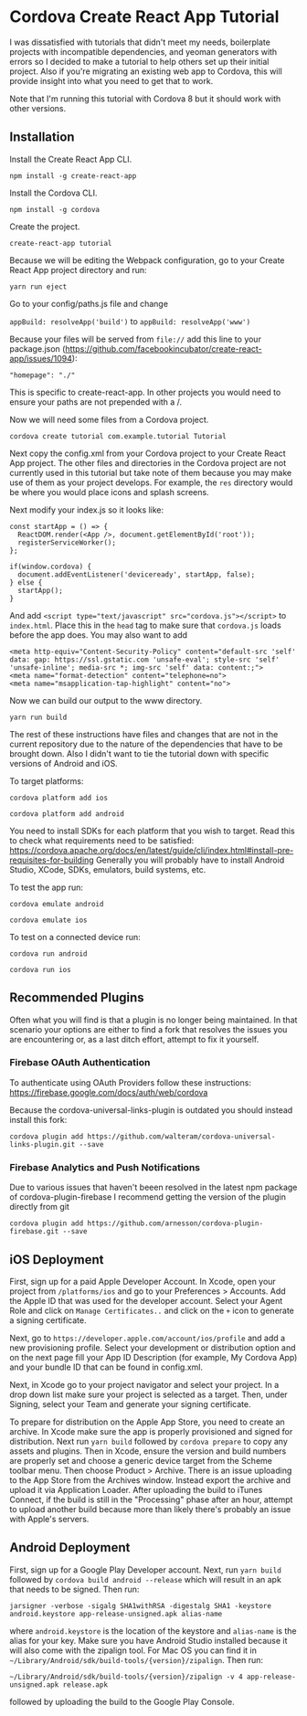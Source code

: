 # Cordova Create React App Tutorial

I was dissatisfied with tutorials that didn't meet my needs, boilerplate projects with incompatible dependencies, and yeoman generators with errors so I decided to make a tutorial to help others set up their initial project. Also if you're migrating an existing web app to Cordova, this will provide insight into what you need to get that to work.

Note that I'm running this tutorial with Cordova 8 but it should work with other versions.

## Installation

Install the Create React App CLI.

`npm install -g create-react-app`

Install the Cordova CLI.

`npm install -g cordova`

Create the project.

`create-react-app tutorial`

Because we will be editing the Webpack configuration, go to your Create React App project directory and run:

`yarn run eject`

Go to your config/paths.js file and change

`appBuild: resolveApp('build')` to `appBuild: resolveApp('www')`

Because your files will be served from `file://` add this line to your package.json (https://github.com/facebookincubator/create-react-app/issues/1094):

`"homepage": "./"`

This is specific to create-react-app. In other projects you would need to ensure your paths are not prepended with a /.

Now we will need some files from a Cordova project.

`cordova create tutorial com.example.tutorial Tutorial`

Next copy the config.xml from your Cordova project to your Create React App project. The other files and directories in the Cordova project are not currently used in this tutorial but take note of them because you may make use of them as your project develops. For example, the `res` directory would be where you would place icons and splash screens.

Next modify your index.js so it looks like:
```
const startApp = () => {
  ReactDOM.render(<App />, document.getElementById('root'));
  registerServiceWorker();
};

if(window.cordova) {
  document.addEventListener('deviceready', startApp, false);
} else {
  startApp();
}
```

And add `<script type="text/javascript" src="cordova.js"></script>` to `index.html`. Place this in the `head` tag to make sure that `cordova.js` loads before the app does. You may also want to add
```
<meta http-equiv="Content-Security-Policy" content="default-src 'self' data: gap: https://ssl.gstatic.com 'unsafe-eval'; style-src 'self' 'unsafe-inline'; media-src *; img-src 'self' data: content:;">
<meta name="format-detection" content="telephone=no">
<meta name="msapplication-tap-highlight" content="no">
```

Now we can build our output to the www directory.

`yarn run build`

The rest of these instructions have files and changes that are not in the current repository due to the nature of the dependencies that have to be brought down. Also I didn't want to tie the tutorial down with specific versions of Android and iOS.

To target platforms:

`cordova platform add ios`

`cordova platform add android`

You need to install SDKs for each platform that you wish to target. Read this to check what requirements need to be satisfied: https://cordova.apache.org/docs/en/latest/guide/cli/index.html#install-pre-requisites-for-building
Generally you will probably have to install Android Studio, XCode, SDKs, emulators, build systems, etc.

To test the app run:

`cordova emulate android`

`cordova emulate ios`

To test on a connected device run:

`cordova run android`

`cordova run ios`

## Recommended Plugins

Often what you will find is that a plugin is no longer being maintained. In that scenario your options are either to find a fork that resolves the issues you are encountering or, as a last ditch effort, attempt to fix it yourself.

### Firebase OAuth Authentication

To authenticate using OAuth Providers follow these instructions: https://firebase.google.com/docs/auth/web/cordova

Because the cordova-universal-links-plugin is outdated you should instead install this fork:
```
cordova plugin add https://github.com/walteram/cordova-universal-links-plugin.git --save
```

### Firebase Analytics and Push Notifications

Due to various issues that haven't beeen resolved in the latest npm package of cordova-plugin-firebase I recommend getting the version of the plugin directly from git
```
cordova plugin add https://github.com/arnesson/cordova-plugin-firebase.git --save
```

## iOS Deployment

First, sign up for a paid Apple Developer Account. In Xcode, open your project from `/platforms/ios` and go to your Preferences > Accounts. Add the Apple ID that was used for the developer account. Select your Agent Role and click on `Manage Certificates..` and click on the `+` icon to generate a signing certificate. 

Next, go to `https://developer.apple.com/account/ios/profile` and add a new provisioning profile. Select your development or distribution option and on the next page fill your App ID Description (for example, My Cordova App) and your bundle ID that can be found in config.xml.

Next, in Xcode go to your project navigator and select your project. In a drop down list make sure your project is selected as a target. Then, under Signing, select your Team and generate your signing certificate.

To prepare for distribution on the Apple App Store, you need to create an archive. In Xcode make sure the app is properly provisioned and signed for distribution. Next run `yarn build` followed by `cordova prepare` to copy any assets and plugins. Then in Xcode, ensure the version and build numbers are properly set and choose a generic device target from the Scheme toolbar menu. Then choose Product > Archive. There is an issue uploading to the App Store from the Archives window. Instead export the archive and upload it via Application Loader. After uploading the build to iTunes Connect, if the build is still in the "Processing" phase after an hour, attempt to upload another build because more than likely there's probably an issue with Apple's servers.

## Android Deployment

First, sign up for a Google Play Developer account. Next, run `yarn build` followed by `cordova build android --release` which will result in an apk that needs to be signed. Then run: 
```
jarsigner -verbose -sigalg SHA1withRSA -digestalg SHA1 -keystore android.keystore app-release-unsigned.apk alias-name
```
where `android.keystore` is the location of the keystore and `alias-name` is the alias for your key. Make sure you have Android Studio installed because it will also come with the zipalign tool. For Mac OS you can find it in `~/Library/Android/sdk/build-tools/{version}/zipalign`. Then run:
```
~/Library/Android/sdk/build-tools/{version}/zipalign -v 4 app-release-unsigned.apk release.apk
```
followed by uploading the build to the Google Play Console.